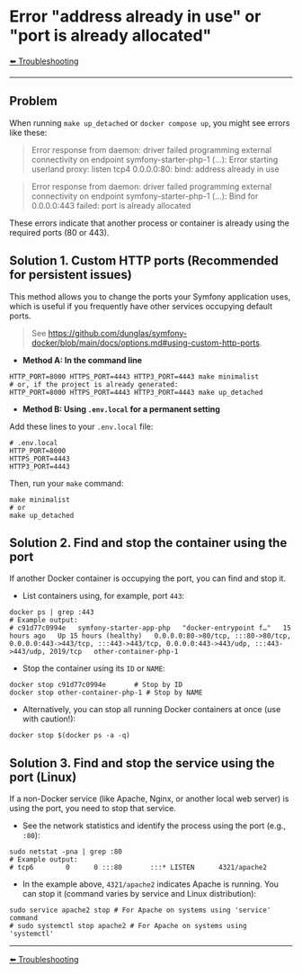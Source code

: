 # Error "address already in use" or "port is already allocated"

[⬅️ Troubleshooting](../troubleshooting.md)

---

## Problem

When running `make up_detached` or `docker compose up`, you might see errors like these:

> Error response from daemon: driver failed programming external connectivity on endpoint symfony-starter-php-1 (...): Error starting userland proxy: listen tcp4 0.0.0.0:80: bind: address already in use

> Error response from daemon: driver failed programming external connectivity on endpoint symfony-starter-php-1 (...): Bind for 0.0.0.0:443 failed: port is already allocated

These errors indicate that another process or container is already using the required ports (80 or 443).

## Solution 1. Custom HTTP ports (Recommended for persistent issues)

This method allows you to change the ports your Symfony application uses, which is useful if you frequently have other services occupying default ports.

> See https://github.com/dunglas/symfony-docker/blob/main/docs/options.md#using-custom-http-ports.

- **Method A: In the command line**

```shell
HTTP_PORT=8000 HTTPS_PORT=4443 HTTP3_PORT=4443 make minimalist
# or, if the project is already generated:
HTTP_PORT=8000 HTTPS_PORT=4443 HTTP3_PORT=4443 make up_detached
````

- **Method B: Using `.env.local` for a permanent setting**

Add these lines to your `.env.local` file:

```dotenv
# .env.local
HTTP_PORT=8000
HTTPS_PORT=4443
HTTP3_PORT=4443
```

Then, run your `make` command:

```shell
make minimalist
# or
make up_detached
```

## Solution 2. Find and stop the **container** using the port

If another Docker container is occupying the port, you can find and stop it.

- List containers using, for example, port `443`:

<!-- end list -->

```shell
docker ps | grep :443
# Example output:
# c91d77c0994e   symfony-starter-app-php   "docker-entrypoint f…"   15 hours ago   Up 15 hours (healthy)   0.0.0.0:80->80/tcp, :::80->80/tcp, 0.0.0.0:443->443/tcp, :::443->443/tcp, 0.0.0.0:443->443/udp, :::443->443/udp, 2019/tcp   other-container-php-1
```

- Stop the container using its `ID` or `NAME`:

<!-- end list -->

```shell
docker stop c91d77c0994e       # Stop by ID
docker stop other-container-php-1 # Stop by NAME
```

- Alternatively, you can stop all running Docker containers at once (use with caution\!):

<!-- end list -->

```shell
docker stop $(docker ps -a -q)
```

## Solution 3. Find and stop the **service** using the port (Linux)

If a non-Docker service (like Apache, Nginx, or another local web server) is using the port, you need to stop that service.

- See the network statistics and identify the process using the port (e.g., `:80`):

<!-- end list -->

```shell
sudo netstat -pna | grep :80
# Example output:
# tcp6        0      0 :::80       :::* LISTEN      4321/apache2
```

- In the example above, `4321/apache2` indicates Apache is running. You can stop it (command varies by service and Linux distribution):

<!-- end list -->

```shell
sudo service apache2 stop # For Apache on systems using 'service' command
# sudo systemctl stop apache2 # For Apache on systems using 'systemctl'
```

---

[⬅️ Troubleshooting](../troubleshooting.md)
